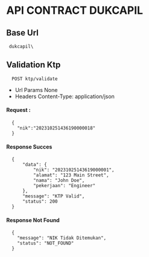 # API CONTRACT DUKCAPIL

## Base Url
```
 dukcapil\
```

## Validation Ktp

```
  POST ktp/validate
```
* Url Params
  None
* Headers
  Content-Type: application/json

#### Request :
```
  {
    "nik":"202310251436190000018"
  }
```
#### Response Succes
```
  {
      "data": {
          "nik": "20231025143619000001",
          "alamat": "123 Main Street",
          "nama": "John Doe",
          "pekerjaan": "Engineer"
      },
      "message": "KTP Valid",
      "status": 200
  }
```
#### Response Not Found
```
  {
    "message": "NIK Tidak Ditemukan",
    "status": "NOT_FOUND"
  }
```
